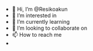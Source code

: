 - 👋 Hi, I’m @Resikoakun
- 👀 I’m interested in 
- 🌱 I’m currently learning 
- 💞️ I’m looking to collaborate on 
- 📫 How to reach me
- 

<!---
Resikoakun/Resikoakun is a ✨ special ✨ repository because its `README.md` (this file) appears on your GitHub profile.
You can click the Preview link to take a look at your changes.
--->
